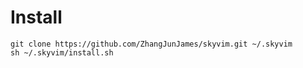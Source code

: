 # Install

```
git clone https://github.com/ZhangJunJames/skyvim.git ~/.skyvim
sh ~/.skyvim/install.sh
```

